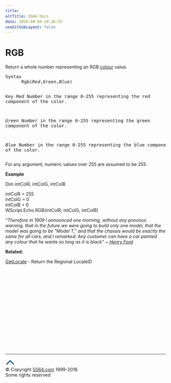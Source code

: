 ```yaml
---
title:
altTitle: SS64 Docs
date: 2016-09-04 19:26:55
useGithubLayout: false
---
```

<!-- #BeginLibraryItem "/Library/head_vb.lbi" --><!-- #EndLibraryItem --><h1>RGB</h1> 
<p> Return a whole number representing an RGB <a href="../colour.html">colour</a> value. </p>
<pre>Syntax
      Rgb(<i>Red</i>,<i>Green</i>,<i>Blue</i>)

Key
   <i>Red</i>    Number in the range 0-255 representing the red component of the color.

   <i>Green</i>  Number in the range 0-255 representing the green component of the color.

   <i>Blue</i>   Number in the range 0-255 representing the blue component of the color.</pre>
<p>For any argument, numeric values over 255 are assumed to be 255.</p>
<p><b>Example</b></p>
<p class="code">Dim intColR, intColG, intColB </p>
<p class="code">intColR = 255 <br>
intColG = 0<br>
intColB = 0 <br>
WScript.Echo RGB(intColR, intColG, intColB)</p>
<p class="quote"><i>“Therefore in 1909 I announced one morning, without any previous warning, that in the future we were going to build only one model, that the model was going to be "Model T," and that the chassis would be exactly the same for all cars, and I remarked: Any customer can have a car painted any colour that he wants so long as it is black” ~ <a href="http://www.gutenberg.org/dirs/etext05/hnfrd10.txt">Henry Ford</a></i></p>
<p><b>Related:</b></p>
<p><a href="getlocale.html">GetLocale</a> -  Return the Regional LocaleID</p><!-- #BeginLibraryItem "/Library/foot_vb.lbi" --><p>
<!-- VB300 -->
<ins class="adsbygoogle" style="display:inline-block;width:300px;height:250px" data-ad-client="ca-pub-6140977852749469" data-ad-slot="1683739502"></ins>
<script>
(adsbygoogle = window.adsbygoogle || []).push({});
</script></p>
<hr>
<div id="bl" class="footer"><a href="rgb.html#"><img src="../images/top.png" width="30" height="22" alt="Back to the Top"></a></div>
<div id="br" class="footer, tagline">© Copyright <a href="http://ss64.com/">SS64.com</a> 1999-2016<br>
Some rights reserved</div><!-- #EndLibraryItem -->

